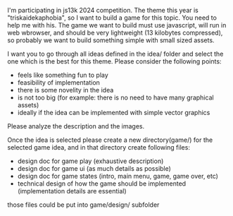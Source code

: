I'm participating in js13k 2024 competition. The theme this year is "triskaidekaphobia", so I want to build a game for this topic. You need to help me with his. The game we want to build must use javascript, will run in web wbrowser, and should be very lightweight (13 kilobytes compressed), so probably we want to build something simple with small sized assets.

I want you to go through all ideas defined in the idea/ folder and select the one which is the best for this theme. Please consider the following points:
- feels like something fun to play
- feasibility of implementation
- there is some novelity in the idea
- is not too big (for example: there is no need to have many graphical assets)
- ideally if the idea can be implemented with simple vector graphics

Please analyze the description and the images.

Once the idea is selected please create a new directory(game/) for the selected game idea, and in that directory create following files:
- design doc for game play (exhaustive description)
- design doc for game ui (as much details as possible)
- design doc for game states (intro, main menu, game, game over, etc)
- technical design of how the game should be implemented (implementation details are essential)

those files could be put into game/design/ subfolder